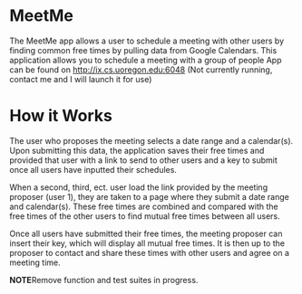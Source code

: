 # MeetMe

The MeetMe app allows a user to schedule a meeting with other users by finding common free times by pulling data from Google Calendars.
This application allows you to schedule a meeting with a group of people
App can be found on http://ix.cs.uoregon.edu:6048 (Not currently running, contact me and I will launch it for use)

# How it Works

The user who proposes the meeting selects a date range and a calendar(s). Upon submitting this data, the application saves their
free times and provided that user with a link to send to other users and a key to submit once all users have inputted their schedules.

When a second, third, ect. user load the link provided by the meeting proposer (user 1), they are taken to a page where they submit
a date range and calendar(s). These free times are combined and compared with the free times of the other users to find mutual
free times between all users.

Once all users have submitted their free times, the meeting proposer can insert their key, which will display all mutual free times.
It is then up to the proposer to contact and share these times with other users and agree on a meeting time. 

<b>NOTE</b>Remove function and test suites in progress.
